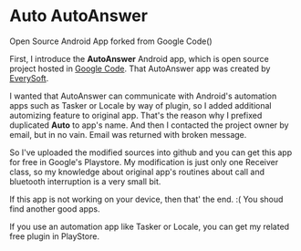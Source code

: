 Auto AutoAnswer
==============

Open Source Android App forked from Google Code()


First, I introduce the **AutoAnswer** Android app, which is open source project hosted in [Google Code](https://code.google.com/p/auto-answer/).
That AutoAnswer app was created by [EverySoft](http://www.everysoft.com).

I wanted that AutoAnswer can communicate with Android's automation apps such as Tasker or Locale by way of plugin, so I added additional automizing feature to original app. That's the reason why I prefixed duplicated **Auto** to app's name. And then I contacted the project owner by email, but in no vain. Email was returned with broken message.

So I've uploaded the modified sources into github and you can get this app for free in Google's Playstore.
My modification is just only one Receiver class, so my knowledge about original app's routines about call and bluetooth interruption is a very small bit.

If this app is not working on your device, then that' the end. :( You shoud find another good apps.


If you use an automation app like Tasker or Locale, you can get my related free plugin in PlayStore.
